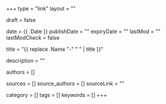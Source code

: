 +++
type = "link"
layout = ""

draft = false

date = {{ .Date }}
publishDate = ""
expiryDate = ""
lastMod = ""
lastModCheck = false

title = "{{ replace .Name "-" " " | title }}"

description = ""

authors = []

sources = []
source_authors = []
sourceLink = ""

category = []
tags = []
keywords = []
+++
